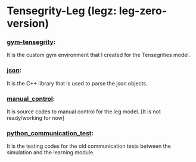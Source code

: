 # Tensegrity-Leg (legz: leg-zero-version)

### [gym-tensegrity](https://github.com/hany606/Tensegrity-Robotics/tree/master/src/dev/gym-tensegrity):

It is the custom gym environment that I created for the Tensegrities model.

### [json](https://github.com/hany606/Tensegrity-Robotics/tree/master/src/dev/legz/json):

It is the C++ library that is used to parse the json objects.

### [manual_control](https://github.com/hany606/Tensegrity-Robotics/tree/master/src/dev/legz/manual_control):

It is source codes to manual control for the leg model. [It is not ready/working for now]

### [python_communication_test](https://github.com/hany606/Tensegrity-Robotics/tree/master/src/dev/legz/python_communication_test):

It is the testing codes for the old communication tests between the simulation and the learning module.
